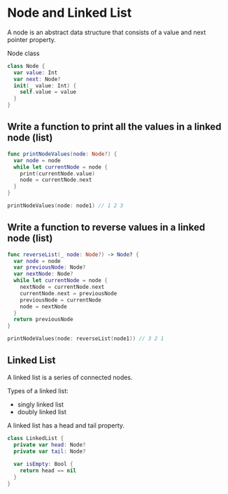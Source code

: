 # Node and Linked List

A node is an abstract data structure that consists of a value and next pointer property. 

Node class 

```swift 
class Node {
  var value: Int
  var next: Node?
  init(_ value: Int) {
    self.value = value
  }
}
```

## Write a function to print all the values in a linked node (list)

```swift 
func printNodeValues(node: Node?) {
  var node = node
  while let currentNode = node {
    print(currentNode.value)
    node = currentNode.next
  }
}

printNodeValues(node: node1) // 1 2 3
```

## Write a function to reverse values in a linked node (list) 

```swift 
func reverseList(_ node: Node?) -> Node? {
  var node = node
  var previousNode: Node?
  var nextNode: Node?
  while let currentNode = node {
    nextNode = currentNode.next
    currentNode.next = previousNode
    previousNode = currentNode
    node = nextNode
  }
  return previousNode
}

printNodeValues(node: reverseList(node1)) // 3 2 1
```

## Linked List 

A linked list is a series of connected nodes.  

Types of a linked list: 
* singly linked list 
* doubly linked list 

A linked list has a head and tail property. 

```swift 
class LinkedList {
  private var head: Node?
  private var tail: Node?
  
  var isEmpty: Bool {
    return head == nil
  }
}
```



